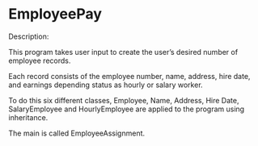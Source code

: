 # EmployeePay

Description:

This program takes user input to create the user’s desired number of employee records. 

Each record consists of the employee number, name, address, hire date, and earnings depending status as hourly or salary worker. 

To do this six different classes, Employee, Name, Address, Hire Date, SalaryEmployee and HourlyEmployee are applied to the program using inheritance. 

The main is called EmployeeAssignment.
